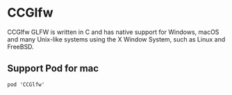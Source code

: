 # CCGlfw

  CCGlfw GLFW is written in C and has native support for Windows, 
  macOS and many Unix-like systems using the X Window System, 
  such as Linux and FreeBSD.



## Support Pod for mac

```shell
pod 'CCGlfw'
```